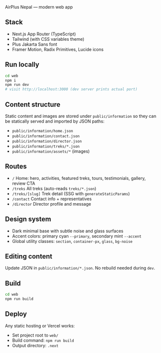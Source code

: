 AirPlus Nepal — modern web app

## Stack
- Next.js App Router (TypeScript)
- Tailwind (with CSS variables theme)
- Plus Jakarta Sans font
- Framer Motion, Radix Primitives, Lucide icons

## Run locally
```bash
cd web
npm i
npm run dev
# visit http://localhost:3000 (dev server prints actual port)
```

## Content structure
Static content and images are stored under `public/information` so they can be statically served and imported by JSON paths:
- `public/information/home.json`
- `public/information/contact.json`
- `public/information/director.json`
- `public/information/treks/*.json`
- `public/information/assets/*` (images)

## Routes
- `/` Home: hero, activities, featured treks, tours, testimonials, gallery, review CTA
- `/treks` All treks (auto-reads `treks/*.json`)
- `/treks/[slug]` Trek detail (SSG with `generateStaticParams`)
- `/contact` Contact info + representatives
- `/director` Director profile and message

## Design system
- Dark minimal base with subtle noise and glass surfaces
- Accent colors: primary cyan `--primary`, secondary mint `--accent`
- Global utility classes: `section`, `container-px`, `glass`, `bg-noise`

## Editing content
Update JSON in `public/information/*.json`. No rebuild needed during `dev`.

## Build
```bash
cd web
npm run build
```

## Deploy
Any static hosting or Vercel works:
- Set project root to `web/`
- Build command: `npm run build`
- Output directory: `.next`
